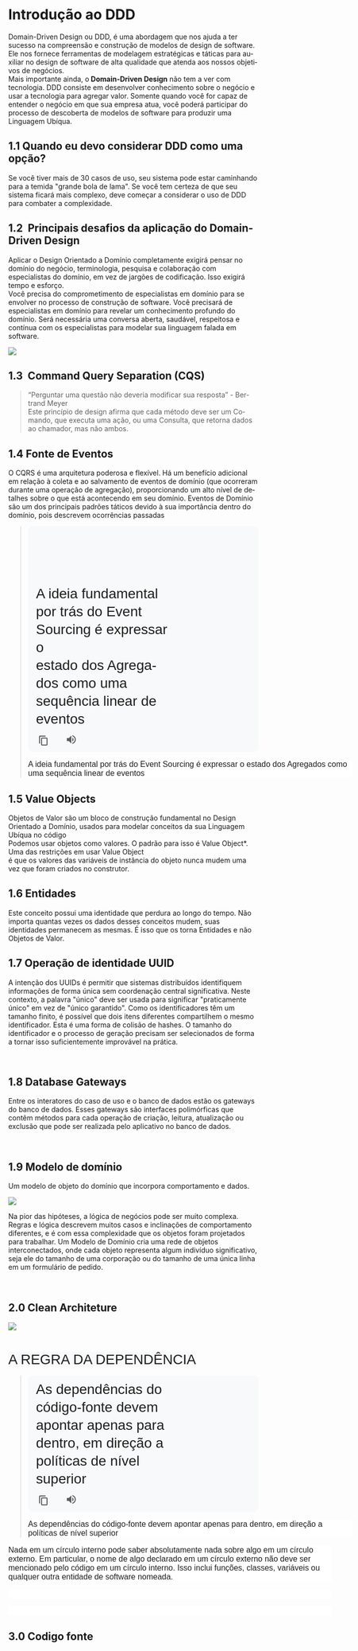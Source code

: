 <h1>
    Introdução ao DDD
</h1>
<p>
    Domain-Driven Design ou DDD, é uma abordagem que nos ajuda a ter sucesso <span class="Y2IQFc" lang="pt" dir="ltr">na compreensão e construção de modelos de design de software. Ele nos fornece ferramentas de modelagem estratégicas e táticas para auxiliar no design de software de alta qualidade que atenda aos nossos objetivos de negócios.</span><br>
    Mais importante ainda, o<strong> Domain-Driven Design</strong> não tem a ver com tecnologia. DDD consiste em desenvolver conhecimento sobre o negócio e usar a tecnologia para agregar valor. Somente quando você for capaz de entender o negócio em que sua empresa atua, você poderá participar do processo de descoberta de modelos de software para produzir uma Linguagem Ubíqua.
</p>
<h2 id="efa2ec689eb611305ed8aefe4a4eede30">
    1.1 Quando eu devo considerar DDD como uma opção?&nbsp;
</h2>
<p>
    Se você tiver mais de 30 casos de uso, seu sistema pode estar caminhando para a temida "grande bola de lama". Se você tem certeza de que seu sistema ficará mais complexo, deve começar a considerar o uso de DDD para combater a complexidade.
</p>
<h2 id="e1cb5642c40bfbea47e7d4303203f4d07">
    1.2 &nbsp;<span class="Y2IQFc" lang="pt" dir="ltr">Principais desafios da aplicação do Domain-Driven Design</span>
</h2>
<p>
    Aplicar o Design Orientado a Domínio completamente exigirá pensar no domínio do negócio, terminologia, pesquisa e colaboração com especialistas do domínio, em vez de jargões de codificação. Isso exigirá tempo e esforço.<br>
    Você precisa do comprometimento de especialistas em domínio para se envolver no processo de construção de software. Você precisará de especialistas em domínio para revelar um conhecimento profundo do domínio. Será necessária uma conversa aberta, saudável, respeitosa e contínua com os especialistas para modelar sua linguagem falada em software.
</p>
<p>
    <img src="https://github.com/user-attachments/assets/5b49e1c5-bdff-4af5-9292-d380e02ed54f">
</p>
<h2>
    1.3 &nbsp;<span class="Y2IQFc" lang="pt" dir="ltr">Command Query Separation (CQS)</span>
</h2>
<blockquote>
    <p>
        <span class="Y2IQFc" lang="pt" dir="ltr">“Perguntar uma questão não deveria modificar sua resposta” - Bertrand Meyer</span><br>
        <span class="Y2IQFc" lang="pt" dir="ltr">Este princípio de design afirma que cada método deve ser um Comando, que executa uma ação, ou uma Consulta, que retorna dados ao chamador, mas não ambos.</span>
    </p>
</blockquote>
<h2>
    <span class="Y2IQFc" lang="pt" dir="ltr">1.4 Fonte de Eventos</span>
</h2>
<p>
    <span class="Y2IQFc" lang="pt" dir="ltr">O CQRS é uma arquitetura poderosa e flexível. Há um benefício adicional em relação à coleta e ao salvamento de eventos de domínio (que ocorreram durante uma operação de agregação), proporcionando um alto nível de detalhes sobre o que está acontecendo em seu domínio. Eventos de Domínio são um dos principais padrões táticos devido à sua importância dentro do domínio, pois descrevem ocorrências passadas</span>
</p>
<blockquote>
    <div class="nev7se" style="-webkit-text-stroke-width:0px;background-color:rgb(255, 255, 255);color:rgb(31, 31, 31);font-family:Arial, sans-serif;font-size:medium;font-style:normal;font-variant-caps:normal;font-variant-ligatures:normal;font-weight:400;letter-spacing:normal;orphans:2;text-align:start;text-decoration-color:initial;text-decoration-style:initial;text-decoration-thickness:initial;text-indent:0px;text-transform:none;white-space:normal;widows:2;word-spacing:0px;" data-cp="1" data-nnttsvi="1" data-ntl-fpwrite="true" data-sletp="false" data-sm="1" data-ssbp="false" data-sugg-time="500" data-sugg-url="https://clients1.google.com/complete/search" data-uilc="pt-BR" data-vil=",af,af-ZA,am,am-ET,ar-EG,ar-AE,ar-KW,ar-QA,ar,ar-IL,ar-JO,ar-LB,ar-PS,az,az-AZ,bg,bg-BG,bn,bn-BD,bn-IN,ca,ca-es,cs,cs-CZ,de,de-DE,de-CH,de-AT,de-LI,en,en-US,en-CA,en-AU,en-NZ,en-GB,en-IN,en-KE,en-TZ,en-NG,en-GH,en-PH,en-ZA,es,es-ES,es-AR,es-UY,es-419,es-BO,es-CL,es-CR,es-CO,es-DO,es-EC,es-GT,es-HN,es-NI,es-PA,es-PE,es-PR,es-PY,es-SV,es-VE,es-MX,es-US,eu,eu-ES,fi,fi-FI,fr,fr-FR,fr-CH,fr-BE,gl,gl-ES,gu,gu-IN,he,he-IL,iw,iw-IL,hu,hu-HU,hy,hy-AM,id,id-ID,is,is-IS,it,it-IT,it-CH,ja,ja-JP,jv,jv-ID,ka,ka-GE,km,km-KH,kn,kn-IN,ko,ko-KR,la,lo,lo-LA,lv,lv-LV,ml,ml-IN,mr,mr-IN,ms,ms-MY,nl,nl-NL,nb,nb-NO,ne,ne-NP,pl,pl-PL,pt,pt-BR,pt-PT,ro,ro-RO,ru,ru-RU,si-LK,sk,sk-SK,sr,sr-RS,su,su-ID,sv,sv-SE,sw,sw-TZ,sw-KE,ta,ta-IN,ta-SG,ta-LK,ta-MY,te,te-IN,tr,tr-TR,ur,ur-PK,ur-IN,yue,yue-HK,yue-Hant-HK,zh-HK,zh,zh-CN,zh-cmn,zh-cmn-CN,zh-Hans,zh-Hans-CN,zh-cmn-Hans,zh-cmn-Hans-CN,cmn-CN,cmn-Hans,cmn-Hans-CN,zh-TW,zh-Hant-TW,cmn-TW,cmn-Hant-TW,zh-cmn-TW,zh-cmn-Hant-TW,zu,zu-ZA,hi,hi-IN,tl,tl-PH,pa,pa-IN" id="tw-container">
        <g-expandable-container style="display:block;" jscontroller="QE1bwd" data-npd="1" data-slct="mnr-c" jsshadow="" jsaction="C7xow:Z6bwpe;xNpQtd:Nh5q2c;U6VCqe:GsRPff;Ep2Mgc:AgioGc;BDs6B:fW2qAb;ep03Ne:AvkpRc;gvA4Rc:yELBLe">
        <div jsname="gI9xcc" jsslot="1">
            <div jscontroller="tZEiM" jsdata="SANFE;_;Ckcmn8" jsaction="uQxhTd:d4hecb;lWUBqb:TO5MWb;IcWBXe:hLaFAe;KFlBO:UuREqb;M2HAEc:eNrnOd;KyPa0e:Gz3GTb;rcuQ6b:npT2md">
                <div class="tw-src-ltr" style="display:flex;min-height:140px;position:relative;" id="tw-ob">
                    <div class="oSioSc" style="-webkit-box-flex:1;display:flex;flex:1 1 0%;width:0px;">
                        <div style="-webkit-box-flex:1;background-color:rgb(248, 249, 250);border-radius:8px;display:flex;flex-direction:column;flex:1 1 0%;font-size:0px;margin:0px;min-width:0px;position:relative;text-align:initial;width:0px;" id="tw-target">
                            <div class="g9WsWb PZPZlf" style="display:block;flex:1 1 auto;font-size:0px;margin:0px;padding:10px 16px 48px;position:relative;text-align:initial;" id="kAz1tf" data-attrid="tw-targetArea" data-entityname="Google Translate">
                                <div class="tw-ta-container tw-nfl" style="outline:0px;overflow:hidden;position:relative;" id="tw-target-text-container" tabindex="0" role="text">
                                    <pre class="tw-data-text tw-text-large tw-ta" style="background-color:transparent;border-style:none;font-family:inherit;font-size:28px;line-height:36px;margin:-2px 0px;overflow-wrap:break-word;overflow:hidden;padding:2px 0.14em 2px 0px;position:relative;resize:none;text-align:left;unicode-bidi:isolate;white-space:pre-wrap;width:270px;" data-placeholder="Tradução" id="tw-target-text" data-ved="2ahUKEwjum776z5eOAxXpJLkGHYT3CCYQ3ewLegQIChAV" dir="ltr" aria-label="Texto traduzido: A ideia fundamental por trás do Event Sourcing é expressar o
                                                                        estado dos Agregados como uma sequência linear de eventos"><span class="Y2IQFc" lang="pt"><br class="Apple-interchange-newline">
                                                                        A ideia fundamental por trás do Event Sourcing é expressar o
estado dos Agregados como uma sequência linear de eventos</span></pre>
                                </div>
                                <div class="tw-target-rmn tw-ta-container tw-nfl" style="outline:0px;overflow:hidden;position:relative;" id="tw-target-rmn-container" tabindex="0" role="text">
                                    <pre class="tw-data-placeholder tw-text-small tw-ta" style="background-color:transparent;border-style:none;color:black;font-family:inherit;font-size:16px;font-weight:normal;line-height:24px;margin:0px;overflow-wrap:break-word;overflow:hidden;padding:0px 0.14em 0px 0px;position:relative;resize:none;text-align:left;unicode-bidi:isolate;white-space:pre-wrap;width:270px;" data-placeholder="" id="tw-target-rmn" dir="ltr"><span class="Y2IQFc"></span></pre>
                                </div>
                                <div class="iYB33c" style="bottom:0px;display:flex;height:48px;justify-content:space-between;left:0px;position:absolute;width:302px;" jsname="fek9E">
                                    <div class="tw-menu" style="display:inline-block;left:0px;line-height:normal;position:absolute;white-space:nowrap;" id="tw-tmenu">
                                        <span class="tw-menu-btn" style="color:rgb(94, 94, 94);cursor:pointer;display:inline-block;height:48px;margin-left:8px;outline:0px;overflow:hidden;transform:rotateX(180deg);width:48px;" data-action-target="target" jsaction="kImuFf" id="tw-cpy-btn" title="Copiar" aria-label="Copiar o texto traduzido" role="button" tabindex="0" data-ved="2ahUKEwjum776z5eOAxXpJLkGHYT3CCYQ69UBegQIChAW"><span class="tw-menu-btn-image z1asCe wm4nBd" style="border:1px solid transparent;display:inline-block;fill:currentcolor;height:24px;line-height:24px;padding:10px;position:relative;width:24px;"><svg focusable="false" xmlns="http://www.w3.org/2000/svg" enable-background="new 0 0 24 24" height="24" viewBox="0 0 24 24" width="24"><g><rect fill="none" height="24" width="24"></rect></g><g><path d="M16,20H5V6H3v14c0,1.1,0.9,2,2,2h11V20z M20,16V4c0-1.1-0.9-2-2-2H9C7.9,2,7,2.9,7,4v12c0,1.1,0.9,2,2,2h9 C19.1,18,20,17.1,20,16z M18,16H9V4h9V16z"></path></g></svg></span></span><span class="fQjaD" style="bottom:6px;display:inline-block;position:relative;right:-24px;" id="_yLZhaO6XKenJ5OUPhO-jsAI_46" jscontroller="cZphsd" data-pronunciation-action-target="target" aria-hidden="true" jsaction="mjwztf:V46pce;NcryF:jBJHNe;pD7Wob:tVADEe"><g-bubble jsname="VCkuzd" jscontroller="QVaUhf" data-du="200" jsaction="R9S7w:VqIRre;" jsshadow=""><span class="c5aZPb" style="cursor:pointer;display:inline-block;" jsname="d6wfac" data-extra-container-classes="tw-promo-bubble" data-extra-triangle-classes="tw-promo-triangle" data-hover-hide-delay="1000" data-hover-open-delay="500" data-send-dismiss-event="true" data-theme="0" data-width="0" data-zidx="1" jsaction="vQLyHf" jsslot=""></span></g-bubble></span><span class="tw-menu-btn za3ale" style="color:rgb(94, 94, 94);cursor:pointer;display:inline-block;height:48px;margin-left:8px;outline:0px;overflow:hidden;width:48px;" jscontroller="tDZ6eb" data-action-target="target" data-sttse="true" id="tw-spkr-button" aria-label="Ouvir tradução" role="button" tabindex="0" jsaction="KjsqPd;rcuQ6b:npT2md;WxjQaf:WRB97d;UpNfPc:Xnrsoe;f2MWRb:QKiGd" data-ved="2ahUKEwjum776z5eOAxXpJLkGHYT3CCYQ8DR6BAgKEBk"><span class="tw-menu-btn-image z1asCe JKu1je" style="border:1px solid transparent;display:inline-block;fill:currentcolor;height:24px;line-height:24px;padding:10px;position:relative;width:24px;" title="Ouvir"><svg focusable="false" xmlns="http://www.w3.org/2000/svg" viewBox="0 0 24 24"><path d="M3 9v6h4l5 5V4L7 9H3zm13.5 3c0-1.77-1.02-3.29-2.5-4.03v8.05c1.48-.73 2.5-2.25 2.5-4.02zM14 3.23v2.06c2.89.86 5 3.54 5 6.71s-2.11 5.85-5 6.71v2.06c4.01-.91 7-4.49 7-8.77s-2.99-7.86-7-8.77z"></path></svg></span></span><span></span>
                                    </div>
                                </div>
                                <g-info-bubble id="tw-info-bubble" jscontroller="f3ruEc" jsaction="rcuQ6b:npT2md"></g-info-bubble>
                            </div>
                        </div>
                    </div>
                </div>
                <div id="tw-images">
                </div>
                <div class="dURPtb" style="clear:both;line-height:16px;overflow:hidden;">
                </div>
                <div jsaction="iJE3Ge:yuFC7d;DmzWq:nuBux">
                    <g-expandable-container style="display:block;" jsname="FYBCae" jscontroller="QE1bwd" data-npd="1" data-slct="mnr-c" jsshadow="" jsaction="C7xow:Z6bwpe;xNpQtd:Nh5q2c;U6VCqe:GsRPff;Ep2Mgc:AgioGc;BDs6B:fW2qAb;ep03Ne:AvkpRc;gvA4Rc:yELBLe">
                    <div jsname="gI9xcc" jsslot="1">
                    </div>
                    </g-expandable-container>
                </div>
            </div>
        </div>
        </g-expandable-container>
    </div>
    <div class="KFFQ0c xKf9F" style="-webkit-text-stroke-width:0px;align-items:center;background-color:rgb(255, 255, 255);color:rgb(31, 31, 31);display:flex;font-family:Arial, sans-serif;font-size:medium;font-style:normal;font-variant-caps:normal;font-variant-ligatures:normal;font-weight:400;letter-spacing:normal;margin-bottom:0px;margin-top:16px;orphans:2;text-align:start;text-decoration-color:initial;text-decoration-style:initial;text-decoration-thickness:initial;text-indent:0px;text-transform:none;white-space:normal;widows:2;width:652px;word-spacing:0px;">
        A ideia fundamental por trás do Event Sourcing é expressar o estado dos Agregados como uma sequência linear de eventos
    </div>
</blockquote>
<h2>
    1.5 Value Objects
</h2>
<p>
    Objetos de Valor são um bloco de construção fundamental no Design Orientado a Domínio, usados ​​para modelar conceitos da sua Linguagem Ubíqua no código<br>
    Podemos usar objetos como valores. O padrão para isso é Value Object*. Uma das restrições em usar Value Object<br>
    é que os valores das variáveis de instância do objeto nunca mudem uma vez que foram criados no construtor.
</p>
<h2>
    1.6 Entidades
</h2>
<p>
    Este conceito possui uma identidade que perdura ao longo do tempo. Não importa quantas vezes os dados desses conceitos mudem, suas identidades permanecem as mesmas. É isso que os torna Entidades e não Objetos de Valor.
</p>
<h2>
    1.7 Operação de identidade UUID
</h2>
<p>
    A intenção dos UUIDs é permitir que sistemas distribuídos identifiquem informações de forma única sem coordenação central significativa. Neste contexto, a palavra "único" deve ser usada para significar "praticamente único" em vez de "único garantido". Como os identificadores têm um tamanho finito, é possível que dois itens diferentes compartilhem o mesmo identificador. Esta é uma forma de colisão de hashes. O tamanho do identificador e o processo de geração precisam ser selecionados de forma a tornar isso suficientemente improvável na prática.
</p>
<p>
    &nbsp;
</p>
<h2>
    1.8 Database Gateways
</h2>
<p>
    Entre os interatores do caso de uso e o banco de dados estão os gateways do banco de dados. Esses gateways são interfaces polimórficas que contêm métodos para cada operação de criação, leitura, atualização ou exclusão que pode ser realizada pelo aplicativo no banco de dados.
</p>
<p>
    &nbsp;
</p>
<h2>
    1.9 Modelo de domínio
</h2>
<p>
    Um modelo de objeto do domínio que incorpora comportamento e dados.
</p>
<img src="https://github.com/user-attachments/assets/81d3fd36-9a76-4a8c-8eb0-f4bf6f5ba02b">

<p>
    Na pior das hipóteses, a lógica de negócios pode ser muito complexa. Regras e lógica descrevem muitos casos e inclinações de comportamento diferentes, e é com essa complexidade que os objetos foram projetados para trabalhar. Um Modelo de Domínio cria uma rede de objetos interconectados, onde cada objeto representa algum indivíduo significativo, seja ele do tamanho de uma corporação ou do tamanho de uma única linha em um formulário de pedido.
</p>
<p>
    &nbsp;
</p>
<h2>
    2.0 Clean Architeture
</h2>
<img src="https://github.com/user-attachments/assets/dbb2f6dd-a23d-4834-926b-63652f541045">

<h3>
    <br>
    <span style="background-color:rgb(248,249,250);color:rgb(31,31,31);font-family:Arial, sans-serif;font-size:28px;"><span style="-webkit-text-stroke-width:0px;display:inline !important;float:none;font-style:normal;font-variant-caps:normal;font-variant-ligatures:normal;font-weight:400;letter-spacing:normal;orphans:2;text-align:left;text-decoration-color:initial;text-decoration-style:initial;text-decoration-thickness:initial;text-indent:0px;text-transform:none;white-space:pre-wrap;widows:2;word-spacing:0px;">A REGRA DA DEPENDÊNCIA</span></span>
</h3>
<blockquote>
    <div class="nev7se" style="-webkit-text-stroke-width:0px;background-color:rgb(255, 255, 255);color:rgb(31, 31, 31);font-family:Arial, sans-serif;font-size:medium;font-style:normal;font-variant-caps:normal;font-variant-ligatures:normal;font-weight:400;letter-spacing:normal;orphans:2;text-align:start;text-decoration-color:initial;text-decoration-style:initial;text-decoration-thickness:initial;text-indent:0px;text-transform:none;white-space:normal;widows:2;word-spacing:0px;" data-cp="1" data-nnttsvi="1" data-ntl-fpwrite="true" data-sletp="false" data-sm="1" data-ssbp="false" data-sugg-time="500" data-sugg-url="https://clients1.google.com/complete/search" data-uilc="pt-BR" data-vil=",af,af-ZA,am,am-ET,ar-EG,ar-AE,ar-KW,ar-QA,ar,ar-IL,ar-JO,ar-LB,ar-PS,az,az-AZ,bg,bg-BG,bn,bn-BD,bn-IN,ca,ca-es,cs,cs-CZ,de,de-DE,de-CH,de-AT,de-LI,en,en-US,en-CA,en-AU,en-NZ,en-GB,en-IN,en-KE,en-TZ,en-NG,en-GH,en-PH,en-ZA,es,es-ES,es-AR,es-UY,es-419,es-BO,es-CL,es-CR,es-CO,es-DO,es-EC,es-GT,es-HN,es-NI,es-PA,es-PE,es-PR,es-PY,es-SV,es-VE,es-MX,es-US,eu,eu-ES,fi,fi-FI,fr,fr-FR,fr-CH,fr-BE,gl,gl-ES,gu,gu-IN,he,he-IL,iw,iw-IL,hu,hu-HU,hy,hy-AM,id,id-ID,is,is-IS,it,it-IT,it-CH,ja,ja-JP,jv,jv-ID,ka,ka-GE,km,km-KH,kn,kn-IN,ko,ko-KR,la,lo,lo-LA,lv,lv-LV,ml,ml-IN,mr,mr-IN,ms,ms-MY,nl,nl-NL,nb,nb-NO,ne,ne-NP,pl,pl-PL,pt,pt-BR,pt-PT,ro,ro-RO,ru,ru-RU,si-LK,sk,sk-SK,sr,sr-RS,su,su-ID,sv,sv-SE,sw,sw-TZ,sw-KE,ta,ta-IN,ta-SG,ta-LK,ta-MY,te,te-IN,tr,tr-TR,ur,ur-PK,ur-IN,yue,yue-HK,yue-Hant-HK,zh-HK,zh,zh-CN,zh-cmn,zh-cmn-CN,zh-Hans,zh-Hans-CN,zh-cmn-Hans,zh-cmn-Hans-CN,cmn-CN,cmn-Hans,cmn-Hans-CN,zh-TW,zh-Hant-TW,cmn-TW,cmn-Hant-TW,zh-cmn-TW,zh-cmn-Hant-TW,zu,zu-ZA,hi,hi-IN,tl,tl-PH,pa,pa-IN" id="tw-container">
        <g-expandable-container style="display:block;" jscontroller="QE1bwd" data-npd="1" data-slct="mnr-c" jsshadow="" jsaction="C7xow:Z6bwpe;xNpQtd:Nh5q2c;U6VCqe:GsRPff;Ep2Mgc:AgioGc;BDs6B:fW2qAb;ep03Ne:AvkpRc;gvA4Rc:yELBLe">
        <div jsname="gI9xcc" jsslot="1">
            <div jscontroller="tZEiM" jsdata="SANFE;_;Aoe4a8" jsaction="uQxhTd:d4hecb;lWUBqb:TO5MWb;IcWBXe:hLaFAe;KFlBO:UuREqb;M2HAEc:eNrnOd;KyPa0e:Gz3GTb;rcuQ6b:npT2md">
                <div class="tw-src-ltr" style="display:flex;min-height:140px;position:relative;" id="tw-ob">
                    <div class="oSioSc" style="-webkit-box-flex:1;display:flex;flex:1 1 0%;width:0px;">
                        <div style="-webkit-box-flex:1;background-color:rgb(248, 249, 250);border-radius:8px;display:flex;flex-direction:column;flex:1 1 0%;font-size:0px;margin:0px;min-width:0px;position:relative;text-align:initial;width:0px;" id="tw-target">
                            <div class="g9WsWb PZPZlf" style="display:block;flex:1 1 auto;font-size:0px;margin:0px;padding:10px 16px 48px;position:relative;text-align:initial;" id="kAz1tf" data-attrid="tw-targetArea" data-entityname="Google Translate">
                                <div class="tw-ta-container tw-nfl" style="outline:0px;overflow:hidden;position:relative;" id="tw-target-text-container" tabindex="0" role="text">
                                    <pre class="tw-data-text tw-text-large tw-ta" style="background-color:transparent;border-style:none;font-family:inherit;font-size:28px;line-height:36px;margin:-2px 0px;overflow-wrap:break-word;overflow:hidden;padding:2px 0.14em 2px 0px;position:relative;resize:none;text-align:left;unicode-bidi:isolate;white-space:pre-wrap;width:270px;" data-placeholder="Tradução" id="tw-target-text" data-ved="2ahUKEwiw0ZfGlZqOAxVnHLkGHdLnBUcQ3ewLegQICRAV" dir="ltr" aria-label="Texto traduzido: As dependências do código-fonte devem apontar apenas para dentro, em direção a políticas de nível superior"><span class="Y2IQFc" lang="pt">As dependências do código-fonte devem apontar apenas para dentro, em direção a políticas de nível superior</span></pre>
                                </div>
                                <div class="tw-target-rmn tw-ta-container tw-nfl" style="outline:0px;overflow:hidden;position:relative;" id="tw-target-rmn-container" tabindex="0" role="text">
                                    <pre class="tw-data-placeholder tw-text-small tw-ta" style="background-color:transparent;border-style:none;color:black;font-family:inherit;font-size:16px;font-weight:normal;line-height:24px;margin:0px;overflow-wrap:break-word;overflow:hidden;padding:0px 0.14em 0px 0px;position:relative;resize:none;text-align:left;unicode-bidi:isolate;white-space:pre-wrap;width:270px;" data-placeholder="" id="tw-target-rmn" dir="ltr"><span class="Y2IQFc"></span></pre>
                                </div>
                                <div class="iYB33c" style="bottom:0px;display:flex;height:48px;justify-content:space-between;left:0px;position:absolute;width:302px;" jsname="fek9E">
                                    <div class="tw-menu" style="display:inline-block;left:0px;line-height:normal;position:absolute;white-space:nowrap;" id="tw-tmenu">
                                        <span class="tw-menu-btn" style="color:rgb(94, 94, 94);cursor:pointer;display:inline-block;height:48px;margin-left:8px;outline:0px;overflow:hidden;transform:rotateX(180deg);width:48px;" data-action-target="target" jsaction="kImuFf" id="tw-cpy-btn" title="Copiar" aria-label="Copiar o texto traduzido" role="button" tabindex="0" data-ved="2ahUKEwiw0ZfGlZqOAxVnHLkGHdLnBUcQ69UBegQICRAW"><span class="tw-menu-btn-image z1asCe wm4nBd" style="border:1px solid transparent;display:inline-block;fill:currentcolor;height:24px;line-height:24px;padding:10px;position:relative;width:24px;"><svg focusable="false" xmlns="http://www.w3.org/2000/svg" enable-background="new 0 0 24 24" height="24" viewBox="0 0 24 24" width="24"><g><rect fill="none" height="24" width="24"></rect></g><g><path d="M16,20H5V6H3v14c0,1.1,0.9,2,2,2h11V20z M20,16V4c0-1.1-0.9-2-2-2H9C7.9,2,7,2.9,7,4v12c0,1.1,0.9,2,2,2h9 C19.1,18,20,17.1,20,16z M18,16H9V4h9V16z"></path></g></svg></span></span><span class="fQjaD" style="bottom:6px;display:inline-block;position:relative;right:-24px;" id="_MAxjaLD5Oee45OUP0s-XuAQ_46" jscontroller="cZphsd" data-pronunciation-action-target="target" aria-hidden="true" jsaction="mjwztf:V46pce;NcryF:jBJHNe;pD7Wob:tVADEe"><g-bubble jsname="VCkuzd" jscontroller="QVaUhf" data-du="200" jsaction="R9S7w:VqIRre;" jsshadow=""><span class="c5aZPb" style="cursor:pointer;display:inline-block;" jsname="d6wfac" data-extra-container-classes="tw-promo-bubble" data-extra-triangle-classes="tw-promo-triangle" data-hover-hide-delay="1000" data-hover-open-delay="500" data-send-dismiss-event="true" data-theme="0" data-width="0" data-zidx="1" jsaction="vQLyHf" jsslot=""></span></g-bubble></span><span class="tw-menu-btn za3ale" style="color:rgb(94, 94, 94);cursor:pointer;display:inline-block;height:48px;margin-left:8px;outline:0px;overflow:hidden;width:48px;" jscontroller="tDZ6eb" data-action-target="target" data-sttse="true" id="tw-spkr-button" aria-label="Ouvir tradução" role="button" tabindex="0" jsaction="KjsqPd;rcuQ6b:npT2md;WxjQaf:WRB97d;UpNfPc:Xnrsoe;f2MWRb:QKiGd" data-ved="2ahUKEwiw0ZfGlZqOAxVnHLkGHdLnBUcQ8DR6BAgJEBk"><span class="tw-menu-btn-image z1asCe JKu1je" style="border:1px solid transparent;display:inline-block;fill:currentcolor;height:24px;line-height:24px;padding:10px;position:relative;width:24px;" title="Ouvir"><svg focusable="false" xmlns="http://www.w3.org/2000/svg" viewBox="0 0 24 24"><path d="M3 9v6h4l5 5V4L7 9H3zm13.5 3c0-1.77-1.02-3.29-2.5-4.03v8.05c1.48-.73 2.5-2.25 2.5-4.02zM14 3.23v2.06c2.89.86 5 3.54 5 6.71s-2.11 5.85-5 6.71v2.06c4.01-.91 7-4.49 7-8.77s-2.99-7.86-7-8.77z"></path></svg></span></span><span></span>
                                    </div>
                                </div>
                                <g-info-bubble id="tw-info-bubble" jscontroller="f3ruEc" jsaction="rcuQ6b:npT2md"></g-info-bubble>
                            </div>
                        </div>
                    </div>
                </div>
                <div id="tw-images">
                </div>
                <div class="dURPtb" style="clear:both;line-height:16px;overflow:hidden;">
                </div>
                <div jsaction="iJE3Ge:yuFC7d;DmzWq:nuBux">
                    <g-expandable-container style="display:block;" jsname="FYBCae" jscontroller="QE1bwd" data-npd="1" data-slct="mnr-c" jsshadow="" jsaction="C7xow:Z6bwpe;xNpQtd:Nh5q2c;U6VCqe:GsRPff;Ep2Mgc:AgioGc;BDs6B:fW2qAb;ep03Ne:AvkpRc;gvA4Rc:yELBLe">
                    <div jsname="gI9xcc" jsslot="1">
                    </div>
                    </g-expandable-container>
                </div>
            </div>
        </div>
        </g-expandable-container>
    </div>
    <div class="KFFQ0c xKf9F" style="-webkit-text-stroke-width:0px;align-items:center;background-color:rgb(255, 255, 255);color:rgb(31, 31, 31);display:flex;font-family:Arial, sans-serif;font-size:medium;font-style:normal;font-variant-caps:normal;font-variant-ligatures:normal;font-weight:400;letter-spacing:normal;margin-bottom:0px;margin-top:16px;orphans:2;text-align:start;text-decoration-color:initial;text-decoration-style:initial;text-decoration-thickness:initial;text-indent:0px;text-transform:none;white-space:normal;widows:2;width:652px;word-spacing:0px;">
        As dependências do código-fonte devem apontar apenas para dentro, em direção a políticas de nível superior
    </div>
</blockquote>
<div class="KFFQ0c xKf9F" style="-webkit-text-stroke-width:0px;align-items:center;background-color:rgb(255, 255, 255);color:rgb(31, 31, 31);display:flex;font-family:Arial, sans-serif;font-size:medium;font-style:normal;font-variant-caps:normal;font-variant-ligatures:normal;font-weight:400;letter-spacing:normal;margin-bottom:0px;margin-top:16px;orphans:2;text-align:start;text-decoration-color:initial;text-decoration-style:initial;text-decoration-thickness:initial;text-indent:0px;text-transform:none;white-space:normal;widows:2;width:652px;word-spacing:0px;">
    Nada em um círculo interno pode saber absolutamente nada sobre algo em um círculo externo. Em particular, o nome de algo declarado em um círculo externo não deve ser mencionado pelo código em um círculo interno. Isso inclui funções, classes, variáveis ​​ou qualquer outra entidade de software nomeada.
</div>
<div class="KFFQ0c xKf9F" style="-webkit-text-stroke-width:0px;align-items:center;background-color:rgb(255, 255, 255);color:rgb(31, 31, 31);display:flex;font-family:Arial, sans-serif;font-size:medium;font-style:normal;font-variant-caps:normal;font-variant-ligatures:normal;font-weight:400;letter-spacing:normal;margin-bottom:0px;margin-top:16px;orphans:2;text-align:start;text-decoration-color:initial;text-decoration-style:initial;text-decoration-thickness:initial;text-indent:0px;text-transform:none;white-space:normal;widows:2;width:652px;word-spacing:0px;">
    &nbsp;
</div>
<div class="KFFQ0c xKf9F" style="-webkit-text-stroke-width:0px;align-items:center;background-color:rgb(255, 255, 255);color:rgb(31, 31, 31);display:flex;font-family:Arial, sans-serif;font-size:medium;font-style:normal;font-variant-caps:normal;font-variant-ligatures:normal;font-weight:400;letter-spacing:normal;margin-bottom:0px;margin-top:16px;orphans:2;text-align:start;text-decoration-color:initial;text-decoration-style:initial;text-decoration-thickness:initial;text-indent:0px;text-transform:none;white-space:normal;widows:2;width:652px;word-spacing:0px;">
    &nbsp;
</div>
<h2>
    3.0 Codigo fonte
</h2>
